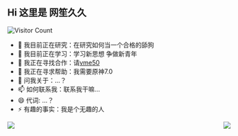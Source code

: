 
## Hi 这里是 网笙久久

![Visitor Count](https://profile-counter.glitch.me/wangshengjj/count.svg)

- 🔭 我目前正在研究：在研究如何当一个合格的舔狗
- 🌱 我目前正在学习：学习新思想 争做新青年
- 👯 我正在寻找合作：请[vme50](https://vme50.wangshengjj.work)
- 🤔 我正在寻求帮助：我需要原神7.0
- 💬 问我关于：...？
- 📫 如何联系我：联系我干嘛...
- 😄 代词: ...？
- ⚡ 有趣的事实：我是个无趣的人

<div style="display: flex;">
  <div style="flex: 1;">
    <a href="https://github.com/wangshengjj" style="display: block;">
      <img align="center" src="https://github-readme-stats.vercel.app/api?username=wangshengjj&theme=radical" />
    </a>
  </div>
  <div>
    <a href="https://github.com/wangshengjj" style="display: block;">
      <img align="center" src="https://github-readme-stats.anuraghazra1.vercel.app/api/top-langs/?username=sabesansathananthan&layout=compact&theme=radical" />
    </a>
  </div>
</div>


